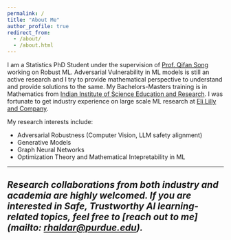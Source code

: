 ```yaml
---
permalink: /
title: "About Me"
author_profile: true
redirect_from: 
  - /about/
  - /about.html
---
```


I am a Statistics PhD Student under the supervision of [Prof. Qifan Song](https://www.stat.purdue.edu/~qfsong/) working on Robust ML. Adversarial Vulnerability in ML models is still an active research and I try to provide mathematical perspective to understand and provide solutions to the same. My Bachelors-Masters training is in Mathematics from [Indian Institute of Science Education and Research](https://www.iiserpune.ac.in/). I was fortunate to get industry experience on large scale ML research at [Eli Lilly and Company](https://www.lilly.com/).

My research interests include:
 - Adversarial Robustness (Computer Vision, LLM safety alignment)
 - Generative Models
 - Graph Neural Networks
 - Optimization Theory and Mathematical Intepretability in ML

---
_Research collaborations from both industry and academia are highly welcomed. If you are interested in Safe, Trustworthy AI learning-related topics, feel free to [reach out to me](mailto: rhaldar@purdue.edu)._
---
